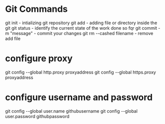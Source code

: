Git Commands
============

git init - intializing git repository
git add - adding file or directory inside the git
git status - identify the current state of the work done so fqr
git commit -m "message" - commit your changes 
git rm --cashed filename - remove add file

configure proxy
===============
git config --global http.proxy proxyaddress
git config --global https.proxy proxyaddress

configure username and password
===============================
git config --global user.name githubusername
git config --global user.password githubpassword
